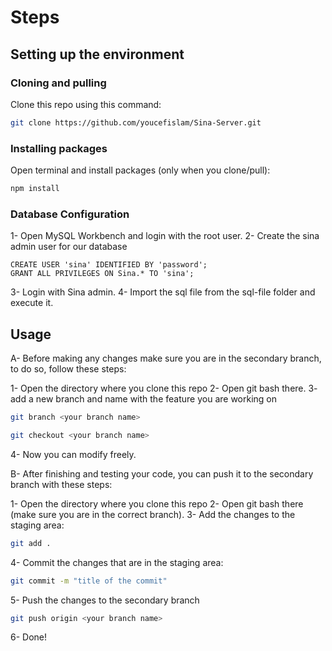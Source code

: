 # Steps

## Setting up the environment

### Cloning and pulling

Clone this repo using this command:

```bash
git clone https://github.com/youcefislam/Sina-Server.git
```

### Installing packages

Open terminal and install packages (only when you clone/pull):

```bash
npm install
```

### Database Configuration

1- Open MySQL Workbench and login with the root user.
2- Create the sina admin user for our database

```mysql
CREATE USER 'sina' IDENTIFIED BY 'password';
GRANT ALL PRIVILEGES ON Sina.* TO 'sina';
```

3- Login with Sina admin.
4- Import the sql file from the sql-file folder and execute it.

## Usage

A- Before making any changes make sure you are in the secondary branch, to do so, follow these steps:

1- Open the directory where you clone this repo
2- Open git bash there.
3- add a new branch and name with the feature you are working on

```bash
git branch <your branch name>
```

```bash
git checkout <your branch name>
```

4- Now you can modify freely.

B- After finishing and testing your code, you can push it to the secondary branch with these steps:

1- Open the directory where you clone this repo
2- Open git bash there (make sure you are in the correct branch).
3- Add the changes to the staging area:

```bash
git add .
```

4- Commit the changes that are in the staging area:

```bash
git commit -m "title of the commit"
```

5- Push the changes to the secondary branch

```bash
git push origin <your branch name>
```

6- Done!
